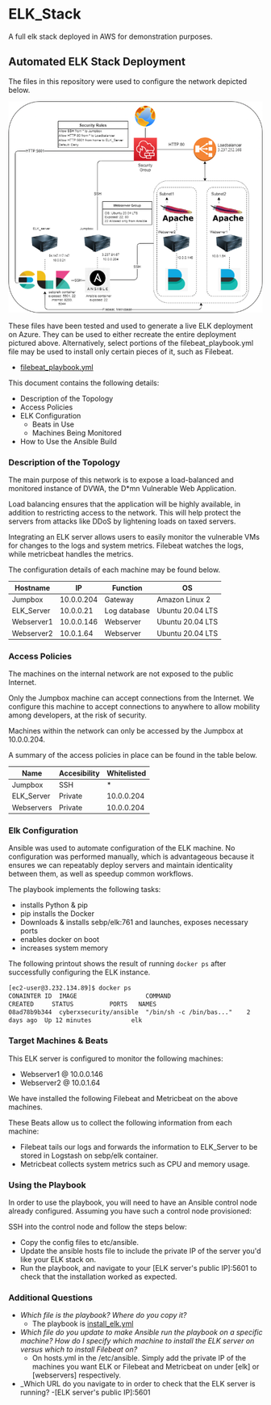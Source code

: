 # ELK_Stack
A full elk stack deployed in AWS for demonstration purposes.

## Automated ELK Stack Deployment

The files in this repository were used to configure the network depicted below.

![](https://raw.githubusercontent.com/TheSneakyOnion/ELK_Stack/main/Diagrams/ELK_Stack.png)

These files have been tested and used to generate a live ELK deployment on Azure. They can be used to either recreate the entire deployment pictured above. Alternatively, select portions of the filebeat_playbook.yml file may be used to install only certain pieces of it, such as Filebeat.

  - [filebeat_playbook.yml](https://github.com/TheSneakyOnion/ELK_Stack/blob/main/Ansible/filebeat_playbook.yml)

This document contains the following details:
- Description of the Topology
- Access Policies
- ELK Configuration
  - Beats in Use
  - Machines Being Monitored
- How to Use the Ansible Build


### Description of the Topology

The main purpose of this network is to expose a load-balanced and monitored instance of DVWA, the D*mn Vulnerable Web Application.

Load balancing ensures that the application will be highly available, in addition to restricting access to the network. This will help protect the servers from attacks like DDoS by lightening loads on taxed servers. 

Integrating an ELK server allows users to easily monitor the vulnerable VMs for changes to the logs and system metrics. Filebeat watches the logs, while metricbeat handles the metrics.

The configuration details of each machine may be found below.

| Hostname   | IP         | Function     | OS               |
|------------|------------|--------------|------------------|
| Jumpbox    | 10.0.0.204 | Gateway      | Amazon Linux 2   |
| ELK_Server | 10.0.0.21  | Log database | Ubuntu 20.04 LTS |
| Webserver1 | 10.0.0.146 | Webserver    | Ubuntu 20.04 LTS |
| Webserver2 | 10.0.1.64  | Webserver    | Ubuntu 20.04 LTS |

### Access Policies

The machines on the internal network are not exposed to the public Internet. 

Only the Jumpbox machine can accept connections from the Internet. We configure this machine to accept connections to anywhere to allow mobility among developers, at the risk of security.

Machines within the network can only be accessed by the Jumpbox at 10.0.0.204.

A summary of the access policies in place can be found in the table below.

| Name       | Accesibility | Whitelisted |
|------------|--------------|-------------|
| Jumpbox    | SSH          | *           |
| ELK_Server | Private      | 10.0.0.204  |
| Webservers | Private      | 10.0.0.204  |

### Elk Configuration

Ansible was used to automate configuration of the ELK machine. No configuration was performed manually, which is advantageous because it ensures we can repeatably deploy servers and maintain identicality between them, as well as speedup common workflows.

The playbook implements the following tasks:
 - installs Python & pip
 - pip installs the Docker
 - Downloads & installs sebp/elk:761 and launches, exposes necessary ports
 - enables docker on boot
 - increases system memory

The following printout shows the result of running `docker ps` after successfully configuring the ELK instance.
````
[ec2-user@3.232.134.89]$ docker ps
CONAINTER ID  IMAGE                   COMMAND                     CREATED     STATUS          PORTS   NAMES
08ad78b9b344  cyberxsecurity/ansible  "/bin/sh -c /bin/bas..."    2 days ago  Up 12 minutes           elk
````
### Target Machines & Beats
This ELK server is configured to monitor the following machines:
- Webserver1 @ 10.0.0.146
- Webserver2 @ 10.0.1.64

We have installed the following Filebeat and Metricbeat on the above machines.

These Beats allow us to collect the following information from each machine:
- Filebeat tails our logs and forwards the information to ELK_Server to be stored in Logstash on sebp/elk container.
- Metricbeat collects system metrics such as CPU and memory usage.

### Using the Playbook
In order to use the playbook, you will need to have an Ansible control node already configured. Assuming you have such a control node provisioned: 

SSH into the control node and follow the steps below:
- Copy the config files to etc/ansible.
- Update the ansible hosts file to include the private IP of the server you'd like your ELK stack on.
- Run the playbook, and navigate to your \[ELK server's public IP]:5601 to check that the installation worked as expected.

### Additional Questions
- _Which file is the playbook? Where do you copy it?_
    - The playbook is [install_elk.yml](https://github.com/TheSneakyOnion/ELK_Stack/blob/main/install_elk.yml)
- _Which file do you update to make Ansible run the playbook on a specific machine? How do I specify which machine to install the ELK server on versus which to install Filebeat on?_
    - On hosts.yml in the /etc/ansible. Simply add the private IP of the machines you want ELK or Filebeat and Metricbeat on under \[elk] or \[webservers] respectively. 
- _Which URL do you navigate to in order to check that the ELK server is running?
    -\[ELK server's public IP]:5601


